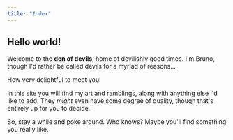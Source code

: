 ```yaml
---
title: "Index"
---
```


## Hello world!

Welcome to the **den of devils**, home of devilishly good times. I'm Bruno, though I'd rather be called devils for a myriad of reasons...

How very  delightful to meet you!

In this site you will find my art and ramblings, along with anything else I'd like to add. They *might* even have some degree of quality, though that's entirely up for you to decide.

So, stay a while and poke around. Who knows? Maybe you'll find something you really like.